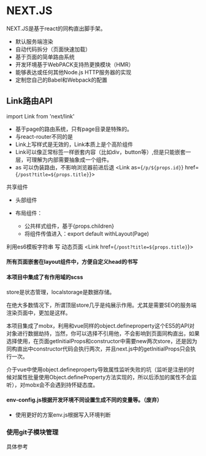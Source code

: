 # NEXT.JS

NEXT.JS是基于react的同构直出脚手架。

- 默认服务端渲染
- 自动代码拆分（页面快速加载）
- 基于页面的简单路由系统
- 开发环境基于WebPACK支持热更换模块（HMR）
- 能够表达或任何其他Node.js HTTP服务器的实现
- 定制您自己的Babel和Webpack的配置

## Link路由API

import Link from 'next/link'

- 基于page的路由系统，只有page目录是特殊的。
- 与react-router不同的是<Link href="/about">
- Link上写样式是无效的，Link本质上是个高阶组件
- Link可以像正常标签一样嵌套内容（比如div，button等）,但是只能嵌套一层，可理解为内部需要抽象成一个组件。
- as 可以伪装路由，不影响浏览器前进后退 <Link as={`/p/${props.id}`} href={`/post?title=${props.title}`}> 



共享组件

- 头部组件


- 布局组件：
  - 公共样式组件，基于{props.children}
  - 将组件传值进入：export default withLayout(Page)


利用es6模板字符串 写 动态页面 <Link href={`/post?title=${props.title}`}> 



#### 所有页面嵌套在layout组件中，方便自定义head的书写

#### 本项目中集成了**有作用域**的scss

store是状态管理，localstorage是数据存储。

在绝大多数情况下，所谓顶层store几乎是纯展示作用。尤其是需要SEO的服务端渲染页面中，更加是这样。

本项目集成了mobx，利用和vue同样的object.defineproperty这个ES5的API对对象进行数据劫持，当然，你可以选择不引用他，不会影响到页面同构直出，如果选择使用，在页面getInitialProps和constructor中需要new两次store，还是因为同构直出中constructor代码会执行两次，并且next.js中的getInitialProps只会执行一次。

介于vue中使用object.defineproperty导致属性监听失败的坑（监听是注册的时候对属性批量使用Object.defineProperty方法实现的，所以后添加的属性不会监听），对mobx会不会遇到持怀疑态度。

#### env-config.js根据开发环境不同设置生成不同的变量等。（废弃）
- 使用更好的方案env.js根据写入环境判断



### 使用git子模块管理

具体参考

[Git  Submodule]: https://github.com/The-End-Hero/common	"Git  Submodule"

